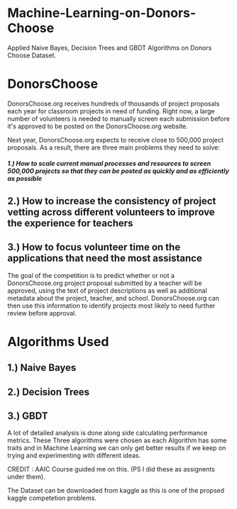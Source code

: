 # Machine-Learning-on-Donors-Choose
Applied Naive Bayes, Decision Trees and GBDT Algorithms on Donors Choose Dataset. 


# DonorsChoose
DonorsChoose.org receives hundreds of thousands of project proposals each year for classroom projects in need of funding. Right now, a large number of volunteers is needed to manually screen each submission before it's approved to be posted on the DonorsChoose.org website.

Next year, DonorsChoose.org expects to receive close to 500,000 project proposals. As a result, there are three main problems they need to solve:
##### 1.) How to scale current manual processes and resources to screen 500,000 projects so that they can be posted as quickly and as efficiently as possible
## 2.) How to increase the consistency of project vetting across different volunteers to improve the experience for teachers
## 3.) How to focus volunteer time on the applications that need the most assistance

The goal of the competition is to predict whether or not a DonorsChoose.org project proposal submitted by a teacher will be approved, using the text of project descriptions as well as additional metadata about the project, teacher, and school. DonorsChoose.org can then use this information to identify projects most likely to need further review before approval.

# Algorithms Used

## 1.) Naive Bayes
## 2.) Decision Trees
## 3.) GBDT

A lot of detailed analysis is done along side calculating performance metrics. These Three algorithms were chosen as each Algorithm has some traits and in Machine Learning we can only get 
better results if we keep on trying and experimenting with different ideas.

CREDIT : AAIC Course guided me on this. (PS I did these as assignents under them).

The Dataset can be downloaded from kaggle as this is one of the propsed kaggle competetion problems.
